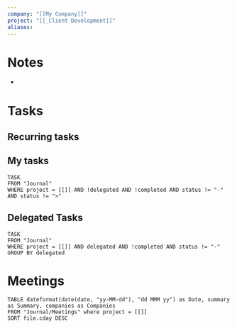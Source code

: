 ```yaml
---
company: "[[My Company]]"
project: "[[_Client Development]]"
aliases: 
---
```


# Notes

- 


# Tasks
## Recurring tasks




## My tasks 

```dataview
TASK
FROM "Journal"
WHERE project = [[]] AND !delegated AND !completed AND status != "-" AND status != ">"
```


## Delegated Tasks

```dataview
TASK
FROM "Journal"
WHERE project = [[]] AND delegated AND !completed AND status != "-" 
GROUP BY delegated
```

# Meetings

```dataview
TABLE dateformat(date(date, "yy-MM-dd"), "dd MMM yy") as Date, summary as Summary, companies as Companies
FROM "Journal/Meetings" where project = [[]]
SORT file.cday DESC
```
